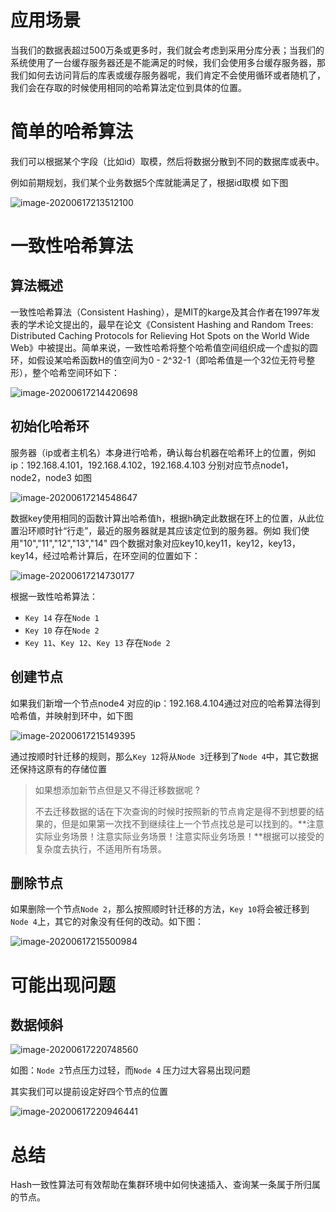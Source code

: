 # **应用场景**

当我们的数据表超过500万条或更多时，我们就会考虑到采用分库分表；当我们的系统使用了一台缓存服务器还是不能满足的时候，我们会使用多台缓存服务器，那我们如何去访问背后的库表或缓存服务器呢，我们肯定不会使用循环或者随机了，我们会在存取的时候使用相同的哈希算法定位到具体的位置。

# **简单的哈希算法**

我们可以根据某个字段（比如id）取模，然后将数据分散到不同的数据库或表中。

例如前期规划，我们某个业务数据5个库就能满足了，根据id取模 如下图

![image-20200617213512100](../../image/image-20200617213512100.png)



# **一致性哈希算法**

## 算法概述

一致性哈希算法（Consistent Hashing），是MIT的karge及其合作者在1997年发表的学术论文提出的，最早在论文《Consistent Hashing and Random Trees: Distributed Caching Protocols for Relieving Hot Spots on the World Wide Web》中被提出。简单来说，一致性哈希将整个哈希值空间组织成一个虚拟的圆环，如假设某哈希函数H的值空间为0 - 2^32-1（即哈希值是一个32位无符号整形），整个哈希空间环如下：

![image-20200617214420698](../../image/image-20200617214420698.png)

## 初始化哈希环

服务器（ip或者主机名）本身进行哈希，确认每台机器在哈希环上的位置，例如ip：192.168.4.101，192.168.4.102，192.168.4.103 分别对应节点node1，node2，node3 如图

![image-20200617214548647](../../image/image-20200617214548647.png)

数据key使用相同的函数计算出哈希值h，根据h确定此数据在环上的位置，从此位置沿环顺时针“行走”，最近的服务器就是其应该定位到的服务器。例如 我们使用"10","11","12","13","14" 四个数据对象对应key10,key11，key12，key13，key14，经过哈希计算后，在环空间的位置如下：

![image-20200617214730177](../../image/image-20200617214730177.png)

根据一致性哈希算法：

- `Key 14` 存在`Node 1`
- `Key 10` 存在`Node 2`
- `Key 11`、`Key 12`、`Key 13` 存在`Node 2`

## 创建节点

如果我们新增一个节点node4 对应的ip：192.168.4.104通过对应的哈希算法得到哈希值，并映射到环中，如下图

![image-20200617215149395](../../image/image-20200617215149395.png)

通过按顺时针迁移的规则，那么`Key 12`将从`Node 3`迁移到了`Node 4`中，其它数据还保持这原有的存储位置

> 如果想添加新节点但是又不得迁移数据呢 ?
>
> 不去迁移数据的话在下次查询的时候时按照新的节点肯定是得不到想要的结果的，但是如果第一次找不到继续往上一个节点找总是可以找到的。**注意实际业务场景！注意实际业务场景！注意实际业务场景！**根据可以接受的复杂度去执行，不适用所有场景。



## 删除节点

如果删除一个节点`Node 2`，那么按照顺时针迁移的方法，`Key 10`将会被迁移到`Node 4`上，其它的对象没有任何的改动。如下图：

![image-20200617215500984](../../image/image-20200617215500984.png)

# 可能出现问题

## 数据倾斜

![image-20200617220748560](../../image/image-20200617220748560.png)

如图：`Node 2`节点压力过轻，而`Node 4` 压力过大容易出现问题

其实我们可以提前设定好四个节点的位置

![image-20200617220946441](../../image/image-20200617220946441.png)

# 总结

Hash一致性算法可有效帮助在集群环境中如何快速插入、查询某一条属于所归属的节点。


